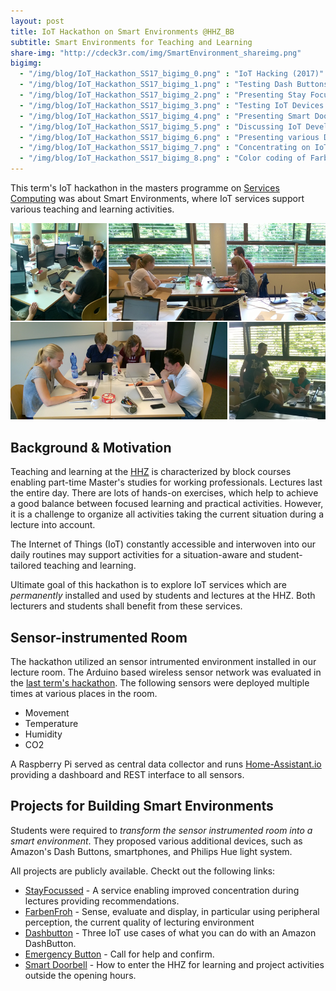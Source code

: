```yaml
---
layout: post
title: IoT Hackathon on Smart Environments @HHZ_BB
subtitle: Smart Environments for Teaching and Learning
share-img: "http://cdeck3r.com/img/SmartEnvironment_shareimg.png"
bigimg:
  - "/img/blog/IoT_Hackathon_SS17_bigimg_0.png" : "IoT Hacking (2017)"
  - "/img/blog/IoT_Hackathon_SS17_bigimg_1.png" : "Testing Dash Buttons (2017)"
  - "/img/blog/IoT_Hackathon_SS17_bigimg_2.png" : "Presenting Stay Focussed Project (2017)"
  - "/img/blog/IoT_Hackathon_SS17_bigimg_3.png" : "Testing IoT Devices (2017)"
  - "/img/blog/IoT_Hackathon_SS17_bigimg_4.png" : "Presenting Smart Doorbell Project (2017)"
  - "/img/blog/IoT_Hackathon_SS17_bigimg_5.png" : "Discussing IoT Development (2017)"
  - "/img/blog/IoT_Hackathon_SS17_bigimg_6.png" : "Presenting various Dash Button Use Cases (2017)"
  - "/img/blog/IoT_Hackathon_SS17_bigimg_7.png" : "Concentrating on IoT Hacking (2017)"
  - "/img/blog/IoT_Hackathon_SS17_bigimg_8.png" : "Color coding of FarbenFroh Project (2017)"
---
```



This term's IoT hackathon in the masters programme on [Services Computing](http://www.hhz.de/master/services-computing/) was about Smart Environments, where IoT services support various teaching and learning activities.

![IoT Hackathon SS 2017](/img/blog/IoT_Hackathon_SS17_title.png)

## Background & Motivation 

Teaching and learning at the [HHZ](http://www.hhz.de) is characterized by block courses enabling part-time Master's studies for working professionals. Lectures last the entire day. There are lots of hands-on exercises, which help to achieve a good balance between focused learning and practical activities. However, it is a challenge to organize all activities taking the current situation during a lecture into account. 

The Internet of Things (IoT) constantly accessible and interwoven into our daily routines may support activities for a situation-aware and student-tailored teaching and learning. 

Ultimate goal of this hackathon is to explore IoT services which are *permanently* installed and used by students and lectures at the HHZ. Both lecturers and students shall benefit from these services.

## Sensor-instrumented Room

The hackathon utilized an sensor intrumented environment installed in our lecture room. The Arduino based wireless sensor network was evaluated in the [last term's hackathon](/2017-01-18-SCM-IoTHackathon). The following sensors were deployed multiple times at various places in the room.

* Movement
* Temperature
* Humidity
* CO2

A Raspberry Pi served as central data collector and runs [Home-Assistant.io](https://home-assistant.io/) providing a dashboard and REST interface to all sensors. 

## Projects for Building Smart Environments

Students were required to *transform the sensor instrumented room into a smart environment*.
They proposed various additional devices, such as Amazon's Dash Buttons, smartphones, and Philips Hue light system.

All projects are publicly available. Checkt out the following links:

* [StayFocussed](https://github.com/jules185/IoT_Hackathon/wiki) - A service enabling improved concentration during lectures providing recommendations.
* [FarbenFroh](https://git.io/vHQCx) - Sense, evaluate and display, in particular using peripheral perception, the current quality of lecturing environment
* [Dashbutton](https://github.com/cin9/hhz_hackathon_dashbuttons/wiki) - Three IoT use cases of what you can do with an Amazon DashButton.
* [Emergency Button](https://github.com/91kodi1bvg/Emergency-DashButton/wiki) - Call for help and confirm.
* [Smart Doorbell](https://github.com/chiefblub/IoTHackathon/wiki) - How to enter the HHZ for learning and project activities outside the opening hours.
